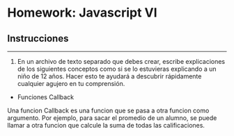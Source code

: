# Homework: Javascript VI

## Instrucciones
---
1. En un archivo de texto separado que debes crear, escribe explicaciones de los siguientes conceptos como si se lo estuvieras explicando a un niño de 12 años. Hacer esto te ayudará a descubrir rápidamente cualquier agujero en tu comprensión.

* Funciones Callback

Una funcion Callback es una funcion que se pasa a otra funcion como argumento. Por ejemplo, para sacar el promedio de un alumno, se puede llamar a otra funcion que calcule la suma de todas las calificaciones. 